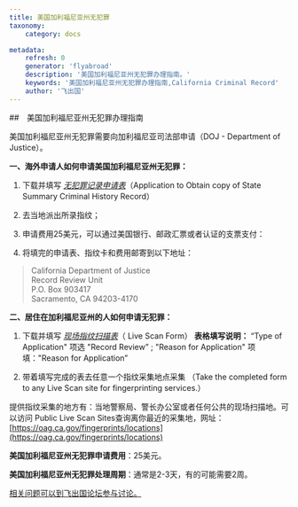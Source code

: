 ```yaml
---
title: 美国加利福尼亚州无犯罪
taxonomy:
    category: docs

metadata:
    refresh: 0
    generator: 'flyabroad'
    description: '美国加利福尼亚州无犯罪办理指南。'
    keywords: '美国加利福尼亚州无犯罪办理指南,California Criminal Record'
    author: '飞出国'
---
```


##　美国加利福尼亚州无犯罪办理指南

美国加利福尼亚州无犯罪需要向加利福尼亚司法部申请（DOJ - Department of Justice）。

**一、海外申请人如何申请美国加利福尼亚州无犯罪：**

1. 下载并填写 [*无犯罪记录申请表*](http://oag.ca.gov/sites/all/files/agweb/pdfs/fingerprints/forms/BCIA_8705.pdf?)（Application to Obtain copy of State Summary Criminal History Record）

2. 去当地派出所录指纹；

3. 申请费用25美元，可以通过美国银行、邮政汇票或者认证的支票支付：

4. 将填完的申请表、指纹卡和费用邮寄到以下地址：
> California Department of Justice  
> Record Review Unit  
> P.O. Box 903417  
> Sacramento, CA 94203-4170


**二、居住在加利福尼亚州的人如何申请无犯罪：**

1. 下载并填写 [ *现场指纹扫描表*](http://oag.ca.gov/sites/all/files/agweb/pdfs/fingerprints/forms/bcia_8016RR.pdf?)（ Live Scan Form）
**表格填写说明：**   “Type of Application"  项选 "Record Review” ; "Reason for Application"  项填："Reason for Application”

2. 带着填写完成的表去任意一个指纹采集地点采集 （Take the completed form to any Live Scan site for fingerprinting services.）

提供指纹采集的地方有：当地警察局、警长办公室或者任何公共的现场扫描地。可以访问 Public Live Scan Sites查询离你最近的采集地，网址：[https://oag.ca.gov/fingerprints/locations](https://oag.ca.gov/fingerprints/locations)


**美国加利福尼亚州无犯罪申请费用**：25美元。

**美国加利福尼亚州无犯罪处理周期**：通常是2-3天，有的可能需要2周。



[相关问题可以到飞出国论坛参与讨论。](http://bbs.fcgvisa.com/t/3599?target=_blank)